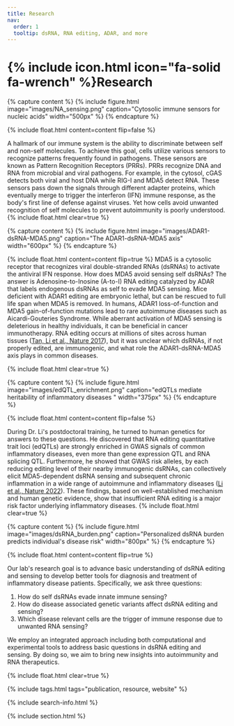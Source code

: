 ```yaml
---
title: Research
nav:
  order: 1
  tooltip: dsRNA, RNA editing, ADAR, and more
---
```


# {% include icon.html icon="fa-solid fa-wrench" %}Research

{% capture content %}
{%
  include figure.html
  image="images/NA_sensing.png"
  caption="Cytosolic immune sensors for nucleic acids"
  width="500px"
%}
{% endcapture %}

{%
  include float.html
  content=content
  flip=false
%}

A hallmark of our immune system is the ability to discriminate between self and non-self molecules. To achieve this goal, cells utilize various sensors to recognize patterns frequently found in pathogens. These sensors are known as Pattern Recognition Receptors (PRRs). PRRs recognize DNA and RNA from microbial and viral pathogens. For example, in the cytosol, cGAS detects both viral and host DNA while RIG-I and MDA5 detect RNA. These sensors pass down the signals through different adapter proteins, which eventually merge to trigger the interferon (IFN) immune response, as the body's first line of defense against viruses. Yet how cells avoid unwanted recognition of self molecules to prevent autoimmunity is poorly understood.
{% include float.html clear=true %}

{% capture content %}
{%
  include figure.html
  image="images/ADAR1-dsRNA-MDA5.png"
  caption="The ADAR1-dsRNA-MDA5 axis"
  width="600px"
%}
{% endcapture %}

{%
  include float.html
  content=content
  flip=true
%}
MDA5 is a cytosolic receptor that recognizes viral double-stranded RNAs (dsRNAs) to activate the antiviral IFN response. How does MDA5 avoid sensing self dsRNAs? The answer is Adenosine-to-Inosine (A-to-I) RNA editing catalyzed by ADAR that labels endogenous dsRNAs as self to evade MDA5 sensing. Mice deficient with ADAR1 editing are embryonic lethal, but can be rescued to full life span when MDA5 is removed. In humans, ADAR1 loss-of-function and MDA5 gain-of-function mutations lead to rare autoimmune diseases such as Aicardi-Gouteries Syndrome. While aberrant activation of MDA5 sensing is deleterious in healthy individuals, it can be beneficial in cancer immunotherapy. RNA editing occurs at millions of sites across human tissues ([Tan, Li et al., Nature 2017](https://www.nature.com/articles/nature24041)), but it was unclear which dsRNAs, if not properly edited, are immunogenic, and what role the ADAR1-dsRNA-MDA5 axis plays in common diseases.

{% include float.html clear=true %}

{% capture content %}
{%
  include figure.html
  image="images/edQTL_enrichment.png"
  caption="edQTLs mediate heritability of inflammatory diseases "
  width="375px"
%}
{% endcapture %}

{%
  include float.html
  content=content
  flip=false
%}

During Dr. Li's postdoctoral training, he turned to human genetics for answers to these questions. He discovered that RNA editing quantitative trait loci (edQTLs) are strongly enriched in GWAS signals of common inflammatory diseases, even more than gene expression QTL and RNA splicing QTL. Furthermore, he showed that GWAS risk alleles, by each reducing editing level of their nearby immunogenic dsRNAs, can collectively elicit MDA5-dependent dsRNA sensing and subsequent chronic inflammation in a wide range of autoimmune and inflammatory diseases ([Li et al., Nature 2022](https://www.nature.com/articles/s41586-022-05052-x)). These findings, based on well-established mechanism and human genetic evidence, show that insufficient RNA editing is a major risk factor underlying inflammatory diseases.
{% include float.html clear=true %}

{% capture content %}
{%
  include figure.html
  image="images/dsRNA_burden.png"
  caption="Personalized dsRNA burden predicts individual's disease risk"
  width="800px"
%}
{% endcapture %}

{%
  include float.html
  content=content
  flip=true
%}

Our lab's research goal is to advance basic understanding of dsRNA editing and sensing to develop better tools for diagnosis and treatment of inflammatory disease patients. Specifically, we ask three questions:

  1. How do self dsRNAs evade innate immune sensing?
  2. How do disease associated genetic variants affect dsRNA editing and sensing?
  3. Which disease relevant cells are the trigger of immune response due to unwanted RNA sensing?

We employ an integrated approach including both computational and experimental tools to address basic questions in dsRNA editing and sensing. By doing so, we aim to bring new insights into autoimmunity and RNA therapeutics.

{% include float.html clear=true %}

{% include tags.html tags="publication, resource, website" %}

{% include search-info.html %}

{% include section.html %}

<!-- ## Projects

{% include list.html component="card" data="projects" filters="group: featured" %}

{% include section.html %}
